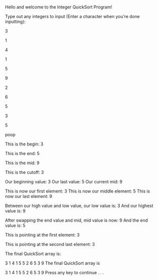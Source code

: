 Hello and welcome to the Integer QuickSort Program!

Type out any integers to input (Enter a character when you're done inputting):

3

1

4

1

5

9

2

6

5

3

5

poop

This is the begin: 3

This is the end: 5

This is the mid: 9

This is the cutoff: 3

Our beginning value: 3 Our last value: 5 Our current mid: 9

This is now our first element: 3 This is now our middle element: 5 This is now our last element: 9

Between our high value and low value, our low value is: 3 And our highest value is: 9

After swapping the end value and mid, mid value is now: 9 And the end value is: 5

This is pointing at the first element: 3

This is pointing at the second last element: 3

The final QuickSort array is:

3 1 4 1 5 5 2 6 5 3 9 The final QuickSort array is

3 1 4 1 5 5 2 6 5 3 9 Press any key to continue . . .

